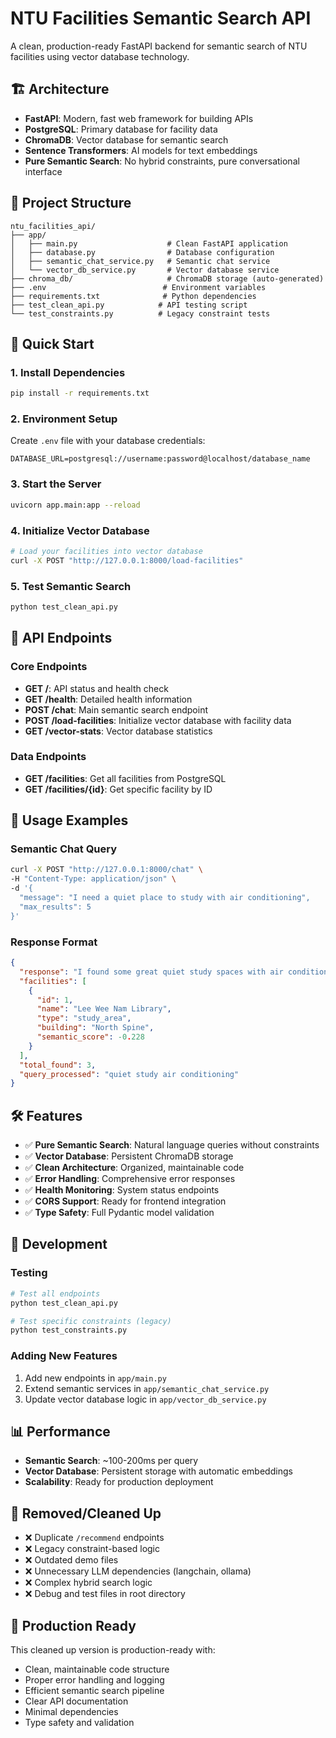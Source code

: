 # NTU Facilities Semantic Search API

A clean, production-ready FastAPI backend for semantic search of NTU facilities using vector database technology.

## 🏗️ Architecture

- **FastAPI**: Modern, fast web framework for building APIs
- **PostgreSQL**: Primary database for facility data
- **ChromaDB**: Vector database for semantic search
- **Sentence Transformers**: AI models for text embeddings
- **Pure Semantic Search**: No hybrid constraints, pure conversational interface

## 📁 Project Structure

```
ntu_facilities_api/
├── app/
│   ├── main.py                    # Clean FastAPI application
│   ├── database.py                # Database configuration
│   ├── semantic_chat_service.py   # Semantic chat service
│   └── vector_db_service.py       # Vector database service
├── chroma_db/                     # ChromaDB storage (auto-generated)
├── .env                          # Environment variables
├── requirements.txt              # Python dependencies
├── test_clean_api.py            # API testing script
└── test_constraints.py          # Legacy constraint tests
```

## 🚀 Quick Start

### 1. Install Dependencies

```bash
pip install -r requirements.txt
```

### 2. Environment Setup

Create `.env` file with your database credentials:

```
DATABASE_URL=postgresql://username:password@localhost/database_name
```

### 3. Start the Server

```bash
uvicorn app.main:app --reload
```

### 4. Initialize Vector Database

```bash
# Load your facilities into vector database
curl -X POST "http://127.0.0.1:8000/load-facilities"
```

### 5. Test Semantic Search

```bash
python test_clean_api.py
```

## 🔌 API Endpoints

### Core Endpoints

- **GET /**: API status and health check
- **GET /health**: Detailed health information
- **POST /chat**: Main semantic search endpoint
- **POST /load-facilities**: Initialize vector database with facility data
- **GET /vector-stats**: Vector database statistics

### Data Endpoints

- **GET /facilities**: Get all facilities from PostgreSQL
- **GET /facilities/{id}**: Get specific facility by ID

## 💬 Usage Examples

### Semantic Chat Query

```bash
curl -X POST "http://127.0.0.1:8000/chat" \
-H "Content-Type: application/json" \
-d '{
  "message": "I need a quiet place to study with air conditioning",
  "max_results": 5
}'
```

### Response Format

```json
{
  "response": "I found some great quiet study spaces with air conditioning for you...",
  "facilities": [
    {
      "id": 1,
      "name": "Lee Wee Nam Library",
      "type": "study_area",
      "building": "North Spine",
      "semantic_score": -0.228
    }
  ],
  "total_found": 3,
  "query_processed": "quiet study air conditioning"
}
```

## 🛠️ Features

- ✅ **Pure Semantic Search**: Natural language queries without constraints
- ✅ **Vector Database**: Persistent ChromaDB storage
- ✅ **Clean Architecture**: Organized, maintainable code
- ✅ **Error Handling**: Comprehensive error responses
- ✅ **Health Monitoring**: System status endpoints
- ✅ **CORS Support**: Ready for frontend integration
- ✅ **Type Safety**: Full Pydantic model validation

## 🔧 Development

### Testing

```bash
# Test all endpoints
python test_clean_api.py

# Test specific constraints (legacy)
python test_constraints.py
```

### Adding New Features

1. Add new endpoints in `app/main.py`
2. Extend semantic services in `app/semantic_chat_service.py`
3. Update vector database logic in `app/vector_db_service.py`

## 📊 Performance

- **Semantic Search**: ~100-200ms per query
- **Vector Database**: Persistent storage with automatic embeddings
- **Scalability**: Ready for production deployment

## 🚨 Removed/Cleaned Up

- ❌ Duplicate `/recommend` endpoints
- ❌ Legacy constraint-based logic
- ❌ Outdated demo files
- ❌ Unnecessary LLM dependencies (langchain, ollama)
- ❌ Complex hybrid search logic
- ❌ Debug and test files in root directory

## 🎯 Production Ready

This cleaned up version is production-ready with:

- Clean, maintainable code structure
- Proper error handling and logging
- Efficient semantic search pipeline
- Clear API documentation
- Minimal dependencies
- Type safety and validation